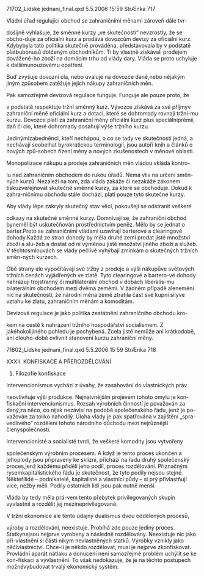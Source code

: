
71702_Lidske jednani_final.qxd 5.5.2006 15:59 StrÆnka 717

Vládní úřad regulující obchod se zahraničními měnami zároveň dále tvr-

došíjně vyhlašuje, že směnné kurzy „ve skutečnosti“ nevzrostly, že se obcho-duje za oficiální kurz a prodává dovozcům devizy za oficiální kurz. Kdybybyla tato politika skutečně prováděna, představovala by v podstatě platbubonusů dotčeným obchodníkům. Ti by vlastně získávali prodejem dovážené-ho zboží na domácím trhu od vlády dary. Vláda se proto uchyluje k dalšímunouzovému opatření.

Buď zvyšuje dovozní cla, nebo uvaluje na dovozce daně,nebo nějakým jiným způsobem zatěžuje jejich nákupy zahraničních měn.

Pak samozřejmě devizová regulace funguje. Funguje ale pouze proto, že

v podstatě respektuje tržní směnný kurz. Vývozce získává za své příjmyv zahraniční měně oficiální kurz a dotaci, které se dohromady rovnají tržní-mu kurzu. Dovozce platí za zahraniční měny oficiální kurz plus speciálníprémii, daň či clo, které dohromady dosahují výše tržního kurzu.

Jedinýmizabedněnci, kteří nechápou, o co se tady ve skutečnosti jedná, a nechávají seobelhat byrokratickou terminologií, jsou autoři knih a článků o nových způ-sobech řízení měny a nových zkušenostech v měnové oblasti.

Monopolizace nákupu a prodeje zahraničních měn vládou vkládá kontro-

lu nad zahraničním obchodem do rukou úřadů. Nemá vliv na určení směn-ných kurzů. Nezáleží na tom, zda vláda zakáže či nezakáže zákonem tiskuzveřejňovat skutečné směnné kurzy, za které se obchoduje. Dokud k zahra-ničnímu obchodu stále dochází, platí pouze tyto skutečné kurzy.

Aby vlády lépe zakryly skutečný stav věcí, pokoušejí se odstranit veškeré

odkazy na skutečné směnné kurzy. Domnívají se, že zahraniční obchod byneměl být uskutečňován prostřednictvím peněz. Mělo by se jednat o barter.Proto se zahraničními vládami uzavírají barterové a clearingové dohody.Každá ze stran dohody by měla druhé zemi prodat jisté množství zboží a slu-žeb a dostat od ní výměnou jisté množství jiného zboží a služeb. V těchtosmlouvách se vlády pečlivě vyhýbají zmínkám o skutečných tržních směn-ných kurzech.

Obě strany ale vypočítávají své tržby z prodeje a výši nákupůve světových tržních cenách vyjádřených ve zlatě. Tyto clearingové a bartero-vé dohody nahrazují trojstranný či multilaterální obchod v dobách liberalis-mu bilaterálním obchodem mezi dvěma zeměmi. V žádném případě alenemění nic na skutečnosti, že národní měna země ztratila část své kupní sílyve vztahu ke zlatu, zahraničním měnám a komoditám.

Devizová regulace je jako politika zestátnění zahraničního obchodu kro-

kem na cestě k nahrazení tržního hospodářství socialismem. Z jakéhokolijiného pohledu je pochybená. Zcela jistě nemůže ani krátkodobě, ani dlouho-době ovlivnit stanovení kurzu zahraniční měny.

71802_Lidske jednani_final.qxd 5.5.2006 15:59 StrÆnka 718

XXXII. KONFISKACE A PŘEROZDĚLOVÁNÍ

1. Filozofie konfiskace

Intervencionismus vychází z úvahy, že zasahování do vlastnických práv

neovlivňuje výši produkce. Nejnaivnějším projevem tohoto omylu je kon-fiskační intervencionismus. Rozsah výrobních činností je považován za daný,za něco, co nijak nezávisí na podobě společenského řádu, jenž je po-važován za toliko nahodilý. Úloha vlády je pak spatřována v zajištění „spra-vedlivého“ rozdělení tohoto národního důchodu mezi nejrůznější členyspolečnosti.

Intervencionisté a socialisté tvrdí, že veškeré komodity jsou vytvořeny

společenským výrobním procesem. A když je tento proces ukončen a jehoplody jsou připraveny ke sklizni, přichází na řadu druhý společenský proces,jenž každému přidělí jeho podíl, proces rozdělování. Příznačným rysemkapitalistického řádu je skutečnost, že tyto podíly nejsou stejné. Někteřílidé – podnikatelé, kapitalisté a vlastníci půdy – si prý přivlastňují více, nežby měli. Podíly ostatních lidí jsou pak nutně menší.

Vláda by tedy měla prá-vem tento přebytek privilegovaných skupin vyvlastnit a rozdělit jej mezineprivilegované.

V tržní ekonomice ale tento údajný dualismus dvou oddělených procesů,

výroby a rozdělování, neexistuje. Probíhá zde pouze jediný proces. Statkynejsou nejprve vyrobeny a následně rozdělovány. Neexistuje nic jako při-vlastnění si části nikým nevlastněných statků. Výrobky vznikly jako něčívlastnictví. Chce-li je někdo rozdělovat, musí je nejprve zkonfiskovat. Provládní aparát nátlaku a donucení není samozřejmě problém uchýlit se ke kon-fiskaci a vyvlastnění. To však nedokazuje, že je na těchto postupech možnévybudovat trvalý ekonomický systém.
